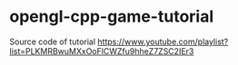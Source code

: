 # opengl-cpp-game-tutorial
Source code of tutorial https://www.youtube.com/playlist?list=PLKMRBwuMXxOoFlCWZfu9hheZ7ZSC2IEr3
